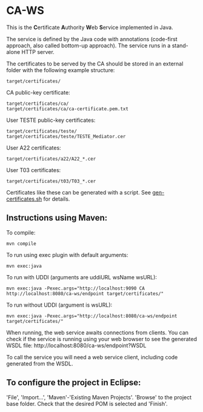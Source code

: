 # CA-WS

This is the **C**ertificate **A**uthority **W**eb **S**ervice implemented in Java.

The service is defined by the Java code with annotations
(code-first approach, also called bottom-up approach).
The service runs in a stand-alone HTTP server.

The certificates to be served by the CA should be stored in an external folder with the following example structure:
```
target/certificates/
```

CA public-key certificate:
```
target/certificates/ca/
target/certificates/ca/ca-certificate.pem.txt
```

User TESTE public-key certificates:
```
target/certificates/teste/
target/certificates/teste/TESTE_Mediator.cer
```

User A22 certificates:
```
target/certificates/a22/A22_*.cer
```

User T03 certificates:
```
target/certificates/t03/T03_*.cer
```

Certificates like these can be generated with a script.
See [gen-certificates.sh](/script/gen-certificates.sh) for details.


## Instructions using Maven:

To compile:

```
mvn compile
```

To run using exec plugin with default arguments:

```
mvn exec:java
```

To run with UDDI (arguments are uddiURL wsName wsURL):

```
mvn exec:java -Pexec.args="http://localhost:9090 CA http://localhost:8080/ca-ws/endpoint target/certificates/"
```

To run without UDDI (argument is wsURL):

```
mvn exec:java -Pexec.args="http://localhost:8080/ca-ws/endpoint target/certificates/"
```

When running, the web service awaits connections from clients.
You can check if the service is running using your web browser 
to see the generated WSDL file:
http://localhost:8080/ca-ws/endpoint?WSDL

<!--
This address is defined in CAApp when the publish() method is called.
-->

To call the service you will need a web service client,
including code generated from the WSDL.


## To configure the project in Eclipse:

'File', 'Import...', 'Maven'-'Existing Maven Projects'.
'Browse' to the project base folder.
Check that the desired POM is selected and 'Finish'.
